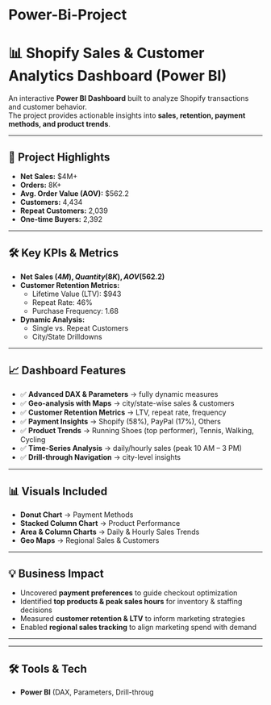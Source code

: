# Power-Bi-Project  
# 📊 Shopify Sales & Customer Analytics Dashboard (Power BI)

An interactive **Power BI Dashboard** built to analyze Shopify transactions and customer behavior.  
The project provides actionable insights into **sales, retention, payment methods, and product trends**.

---

## 🚀 Project Highlights

- **Net Sales:** $4M+  
- **Orders:** 8K+  
- **Avg. Order Value (AOV):** $562.2  
- **Customers:** 4,434  
- **Repeat Customers:** 2,039  
- **One-time Buyers:** 2,392  

---

## 🛠️ Key KPIs & Metrics

- **Net Sales ($4M), Quantity (8K), AOV ($562.2)**  
- **Customer Retention Metrics:**  
  - Lifetime Value (LTV): $943  
  - Repeat Rate: 46%  
  - Purchase Frequency: 1.68  
- **Dynamic Analysis:**  
  - Single vs. Repeat Customers  
  - City/State Drilldowns  

---

## 📈 Dashboard Features

- ✅ **Advanced DAX & Parameters** → fully dynamic measures  
- ✅ **Geo-analysis with Maps** → city/state-wise sales & customers  
- ✅ **Customer Retention Metrics** → LTV, repeat rate, frequency  
- ✅ **Payment Insights** → Shopify (58%), PayPal (17%), Others  
- ✅ **Product Trends** → Running Shoes (top performer), Tennis, Walking, Cycling  
- ✅ **Time-Series Analysis** → daily/hourly sales (peak 10 AM – 3 PM)  
- ✅ **Drill-through Navigation** → city-level insights  

---

## 📊 Visuals Included

- **Donut Chart** → Payment Methods  
- **Stacked Column Chart** → Product Performance  
- **Area & Column Charts** → Daily & Hourly Sales Trends  
- **Geo Maps** → Regional Sales & Customers  

---

## 💡 Business Impact

- Uncovered **payment preferences** to guide checkout optimization  
- Identified **top products & peak sales hours** for inventory & staffing decisions  
- Measured **customer retention & LTV** to inform marketing strategies  
- Enabled **regional sales tracking** to align marketing spend with demand  

---
---

## 🛠️ Tools & Tech

- **Power BI** (DAX, Parameters, Drill-throug
